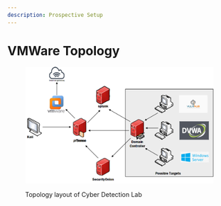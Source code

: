 ```yaml
---
description: Prospective Setup
---
```


# VMWare Topology

<figure><img src=".gitbook/assets/CyberDetectionTopology.png" alt=""><figcaption><p>Topology layout of Cyber Detection Lab</p></figcaption></figure>

